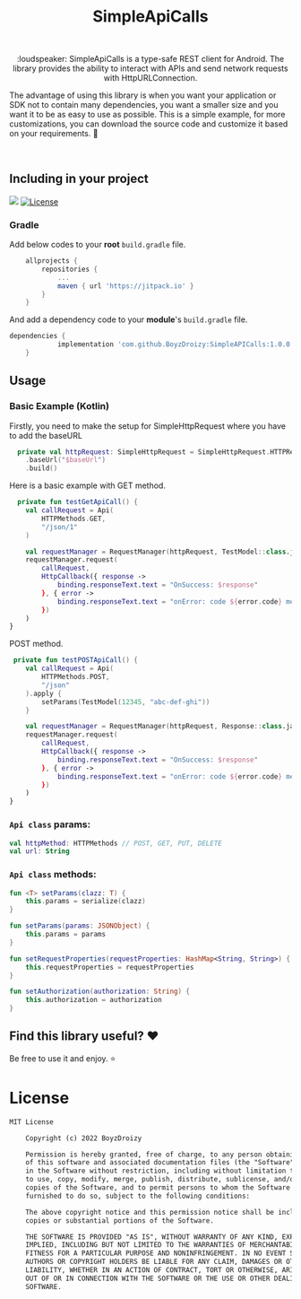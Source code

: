 <h1 align="center">SimpleApiCalls</h1></br>

<p align="center">
:loudspeaker: SimpleApiCalls is a type-safe REST client for Android. The library provides the ability to interact with APIs and send network requests with HttpURLConnection. 

The advantage of using this library is when you want your application or SDK not to contain many dependencies, you want a smaller size and you want it to be as easy to use as possible. This is a simple example, for more customizations, you can download the source code and customize it based on your requirements. :tada:
</p><br>

## Including in your project
[![](https://jitpack.io/v/BoyzDroizy/SimpleAPICalls.svg)](https://jitpack.io/#BoyzDroizy/SimpleAPICalls)
<a href="https://github.com/EusebiuCandrea/ToolTipPopupWordTV/blob/master/LICENSE"><img alt="License" src="https://img.shields.io/badge/License-MIT-green.svg"/></a>
</p>

### Gradle
Add below codes to your **root** `build.gradle` file.
```gradle
	allprojects {
		repositories {
			...
			maven { url 'https://jitpack.io' }
		}
	}
```
And add a dependency code to your **module**'s `build.gradle` file.
```gradle
dependencies {
	        implementation 'com.github.BoyzDroizy:SimpleAPICalls:1.0.0'
	}
```
## Usage

### Basic Example (Kotlin)
Firstly, you need to make the setup for SimpleHttpRequest where you have to add the baseURL<br>

```kotlin
  private val httpRequest: SimpleHttpRequest = SimpleHttpRequest.HTTPRequestBuilder()
    .baseUrl("$baseUrl")
    .build()
```

Here is a basic example with GET method.<br>

```kotlin
  private fun testGetApiCall() {
    val callRequest = Api(
        HTTPMethods.GET,
        "/json/1"
    )

    val requestManager = RequestManager(httpRequest, TestModel::class.java)
    requestManager.request(
        callRequest,
        HttpCallback({ response ->
            binding.responseText.text = "OnSuccess: $response"
        }, { error ->
            binding.responseText.text = "onError: code ${error.code} message ${error.throwable?.message}$"
        })
    )
}
```

POST method.<br>

```kotlin
 private fun testPOSTApiCall() {
    val callRequest = Api(
        HTTPMethods.POST,
        "/json"
    ).apply {
        setParams(TestModel(12345, "abc-def-ghi"))
    }

    val requestManager = RequestManager(httpRequest, Response::class.java)
    requestManager.request(
        callRequest,
        HttpCallback({ response ->
            binding.responseText.text = "OnSuccess: $response"
        }, { error ->
            binding.responseText.text = "onError: code ${error.code} message ${error.throwable?.message}$"
        })
    )
}
```

### `Api class` params:
```kotlin
val httpMethod: HTTPMethods // POST, GET, PUT, DELETE
val url: String
```

### `Api class` methods:
```kotlin
fun <T> setParams(clazz: T) {
    this.params = serialize(clazz)
}

fun setParams(params: JSONObject) {
    this.params = params
}

fun setRequestProperties(requestProperties: HashMap<String, String>) {
    this.requestProperties = requestProperties
}

fun setAuthorization(authorization: String) {
    this.authorization = authorization
}
```

## Find this library useful? :heart:
Be free to use it and enjoy. :star:

# License
```xml
MIT License

    Copyright (c) 2022 BoyzDroizy

    Permission is hereby granted, free of charge, to any person obtaining a copy
    of this software and associated documentation files (the "Software"), to deal
    in the Software without restriction, including without limitation the rights
    to use, copy, modify, merge, publish, distribute, sublicense, and/or sell
    copies of the Software, and to permit persons to whom the Software is
    furnished to do so, subject to the following conditions:

    The above copyright notice and this permission notice shall be included in all
    copies or substantial portions of the Software.

    THE SOFTWARE IS PROVIDED "AS IS", WITHOUT WARRANTY OF ANY KIND, EXPRESS OR
    IMPLIED, INCLUDING BUT NOT LIMITED TO THE WARRANTIES OF MERCHANTABILITY,
    FITNESS FOR A PARTICULAR PURPOSE AND NONINFRINGEMENT. IN NO EVENT SHALL THE
    AUTHORS OR COPYRIGHT HOLDERS BE LIABLE FOR ANY CLAIM, DAMAGES OR OTHER
    LIABILITY, WHETHER IN AN ACTION OF CONTRACT, TORT OR OTHERWISE, ARISING FROM,
    OUT OF OR IN CONNECTION WITH THE SOFTWARE OR THE USE OR OTHER DEALINGS IN THE
    SOFTWARE.
```
